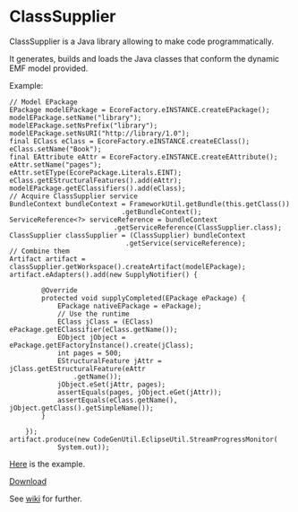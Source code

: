 ClassSupplier
===========

ClassSupplier is a Java library allowing to make code programmatically.  

It generates, builds and loads the Java classes that conform the dynamic EMF model provided.  


Example:  

    // Model EPackage
    EPackage modelEPackage = EcoreFactory.eINSTANCE.createEPackage();
    modelEPackage.setName("library");
    modelEPackage.setNsPrefix("library");
    modelEPackage.setNsURI("http://library/1.0");
    final EClass eClass = EcoreFactory.eINSTANCE.createEClass();
    eClass.setName("Book");
    final EAttribute eAttr = EcoreFactory.eINSTANCE.createEAttribute();
    eAttr.setName("pages");
    eAttr.setEType(EcorePackage.Literals.EINT);
    eClass.getEStructuralFeatures().add(eAttr);
    modelEPackage.getEClassifiers().add(eClass);
    // Acquire ClassSupplier service
    BundleContext bundleContext = FrameworkUtil.getBundle(this.getClass())
                                .getBundleContext();
    ServiceReference<?> serviceReference = bundleContext
                              .getServiceReference(ClassSupplier.class);
    ClassSupplier classSupplier = (ClassSupplier) bundleContext
                                 .getService(serviceReference);
    // Combine them
    Artifact artifact = classSupplier.getWorkspace().createArtifact(modelEPackage);
    artifact.eAdapters().add(new SupplyNotifier() {

            @Override
            protected void supplyCompleted(EPackage ePackage) {
                EPackage nativeEPackage = ePackage); 
                // Use the runtime
                EClass jClass = (EClass) ePackage.getEClassifier(eClass.getName());
                EObject jObject = ePackage.getEFactoryInstance().create(jClass); 
                int pages = 500;
                EStructuralFeature jAttr = jClass.getEStructuralFeature(eAttr
                    .getName());
                jObject.eSet(jAttr, pages);
                assertEquals(pages, jObject.eGet(jAttr));
                assertEquals(eClass.getName(), jObject.getClass().getSimpleName());  
            }

        });
    artifact.produce(new CodeGenUtil.EclipseUtil.StreamProgressMonitor(
                System.out));	
    
[Here](/org.classupplier.test/src/org/classupplier/test/ClassSupplierTests.java) is the example.  

[Download](https://github.com/kirillzotkin/ClassSupplier/releases)

See [wiki](https://github.com/kirillzotkin/ClassSupplier/wiki) for further.
